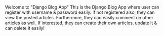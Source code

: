 Welcome to "Django Blog App"
   This is the Django Blog App where user can register with username & password easily. If not registered also, they can view the posted articles. Furthermore, they can easily comment on other articles as well.
   If interested, they can create their own articles, update it & can delete it easily!

